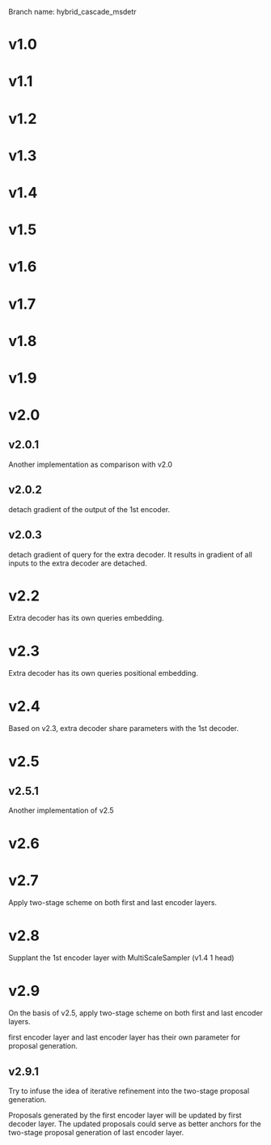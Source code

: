 Branch name: hybrid_cascade_msdetr

# v1.0


# v1.1


# v1.2


# v1.3


# v1.4

# v1.5

# v1.6

# v1.7

# v1.8


# v1.9


# v2.0

## v2.0.1
Another implementation as comparison with v2.0

## v2.0.2
detach gradient of the output of the 1st encoder.

## v2.0.3
detach gradient of query for the extra decoder. It results in gradient of all inputs to the extra decoder are detached.



# v2.2
Extra decoder has its own queries embedding.

# v2.3
Extra decoder has its own queries positional embedding.

# v2.4
Based on v2.3, extra decoder share parameters with the 1st decoder.

# v2.5

## v2.5.1
Another implementation of v2.5


# v2.6


# v2.7
Apply two-stage scheme on both first and last encoder layers.



# v2.8
Supplant the 1st encoder layer with MultiScaleSampler (v1.4 1 head)


# v2.9
On the basis of v2.5, apply two-stage scheme on both first and last encoder layers.

first encoder layer and last encoder layer has their own parameter for proposal generation.

## v2.9.1
Try to infuse the idea of iterative refinement into the two-stage proposal generation.

Proposals generated by the first encoder layer will be updated by first decoder layer. The updated proposals could serve as better anchors for the two-stage proposal generation of last encoder layer.